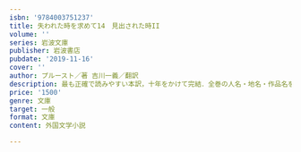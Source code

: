```yaml
---
isbn: '9784003751237'
title: 失われた時を求めて14　見出された時II
volume: ''
series: 岩波文庫
publisher: 岩波書店
pubdate: '2019-11-16'
cover: ''
author: プルースト／著 吉川一義／翻訳
description: 最も正確で読みやすい本訳，十年をかけて完結．全巻の人名・地名・作品名を網羅した索引を付す．(全14冊完結)
price: '1500'
genre: 文庫
target: 一般
format: 文庫
content: 外国文学小説

---
```

